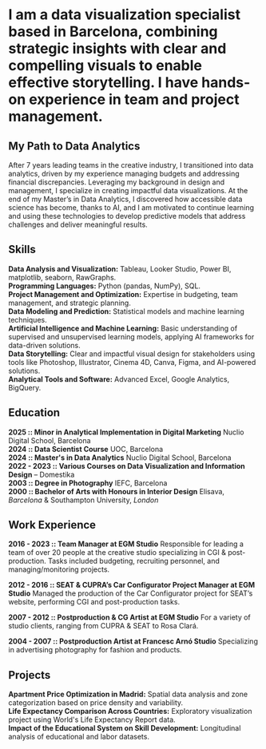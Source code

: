 # I am a data visualization specialist based in Barcelona, combining strategic insights with clear and compelling visuals to enable effective storytelling. I have hands-on experience in team and project management.

## My Path to Data Analytics
After 7 years leading teams in the creative industry, I transitioned into data analytics, driven by my experience managing budgets and addressing financial discrepancies. Leveraging my background in design and management, I specialize in creating impactful data visualizations. At the end of my Master’s in Data Analytics, I discovered how accessible data science has become, thanks to AI, and I am motivated to continue learning and using these technologies to develop predictive models that address challenges and deliver meaningful results.

## Skills
**Data Analysis and Visualization:** Tableau, Looker Studio, Power BI, matplotlib, seaborn, RawGraphs.        
**Programming Languages:** Python (pandas, NumPy), SQL.     
**Project Management and Optimization:** Expertise in budgeting, team management, and strategic planning.      
**Data Modeling and Prediction:** Statistical models and machine learning techniques.  
**Artificial Intelligence and Machine Learning:** Basic understanding of supervised and unsupervised learning models, applying AI frameworks for data-driven solutions.  
**Data Storytelling:** Clear and impactful visual design for stakeholders using tools like Photoshop, Illustrator, Cinema 4D, Canva, Figma, and AI-powered solutions.  
**Analytical Tools and Software:** Advanced Excel, Google Analytics, BigQuery.  
 
## Education
**2025 :: Minor in Analytical Implementation in Digital Marketing** Nuclio Digital School, Barcelona    
**2024 :: Data Scientist Course** UOC, Barcelona    
**2024 :: Master's in Data Analytics** Nuclio Digital School, Barcelona    
**2022 - 2023 :: Various Courses on Data Visualization and Information Design** – Domestika       
**2003 :: Degree in Photography** IEFC, Barcelona      
**2000 :: Bachelor of Arts with Honours in Interior Design** Elisava, *Barcelona* & Southampton University, *London*      

## Work Experience

**2016 - 2023 :: Team Manager at EGM Studio**
Responsible for leading a team of over 20 people at the creative studio specializing in CGI & post-production. Tasks included budgeting, recruiting personnel, and managing/monitoring projects.

**2012 - 2016 :: SEAT & CUPRA’s Car Configurator Project Manager at EGM Studio**
Managed the production of the Car Configurator project for SEAT’s website, performing CGI and post-production tasks.

**2007 - 2012 :: Postproduction & CG Artist at EGM Studio**
For a variety of studio clients, ranging from CUPRA & SEAT to Rosa Clará.

**2004 - 2007 :: Postproduction Artist at Francesc Arnó Studio**
Specializing in advertising photography for fashion and products.

## Projects

**Apartment Price Optimization in Madrid:** Spatial data analysis and zone categorization based on price density and variability.  
**Life Expectancy Comparison Across Countries:** Exploratory visualization project using World's Life Expectancy Report data.  
**Impact of the Educational System on Skill Development:** Longitudinal analysis of educational and labor datasets.  
